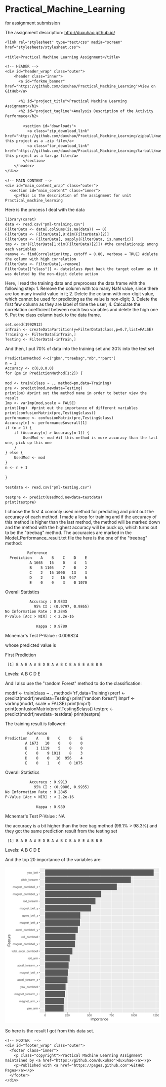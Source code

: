 # Practical_Machine_Learning
for assignment submission

The assignment description: http://duxuhao.github.io/

<!DOCTYPE html>
<html>

  <head>
    <meta charset='utf-8'>
    <meta http-equiv="X-UA-Compatible" content="chrome=1">
    <meta name="description" content="Practical Machine Learning Assignment : Analysis Description of the Activity Performace">

    <link rel="stylesheet" type="text/css" media="screen" href="stylesheets/stylesheet.css">

    <title>Practical Machine Learning Assignment</title>
  </head>

  <body>

    <!-- HEADER -->
    <div id="header_wrap" class="outer">
        <header class="inner">
          <a id="forkme_banner" href="https://github.com/duxuhao/Practical_Machine_Learning">View on GitHub</a>

          <h1 id="project_title">Practical Machine Learning Assignment</h1>
          <h2 id="project_tagline">Analysis Description of the Activity Performace</h2>

            <section id="downloads">
              <a class="zip_download_link" href="https://github.com/duxuhao/Practical_Machine_Learning/zipball/master">Download this project as a .zip file</a>
              <a class="tar_download_link" href="https://github.com/duxuhao/Practical_Machine_Learning/tarball/master">Download this project as a tar.gz file</a>
            </section>
        </header>
    </div>

    <!-- MAIN CONTENT -->
    <div id="main_content_wrap" class="outer">
      <section id="main_content" class="inner">
        <p>This is the description of the assignment for unit Practical_machine_learning 
Here is the process I deal with the data</p>

<pre><code>library(caret)
data &lt;- read.csv("pml-training.csv")
FilterData &lt;- data[,colSums(is.na(data)) == 0]
FilterData &lt;- FilterData[,8:dim(FilterData)[2]]
FilterData &lt;- FilterData[, sapply(FilterData, is.numeric)]
tmp &lt;- cor(FilterData[1:dim(FilterData)[2]]) #the corelationsip among each variables
remove &lt;- findCorrelation(tmp, cutoff = 0.80, verbose = TRUE) #delete the column with high correlation
FilterData &lt;- FilterData[,-remove]
FilterData[["class"]] &lt;- data$class #put back the target column as it was deleted by the non-digit delete action
</code></pre>

<p>Here, I read the training data and preprocess the data frame with the following step:
1. Remove the column with too many NaN value, since there are too many invalid value in it;
2. Delete the column with non-digit value, which cannot be used for predicting as the value is non-digit;
3. Delete the first few column as they are label of time the user;
4. Calculate the correlation coefficient between each two variables and delete the high one
5. Put the class column back to the data frame.</p>

<pre><code>set.seed(1992912)
inTrain &lt;- createDataPartition(y=FilterData$class,p=0.7,list=FALSE)
Training &lt;- FilterData[inTrain,]
Testing &lt;- FilterData[-inTrain,]
</code></pre>

<p>And then, I put 70% of data into the training set and 30% into the test set</p>

<pre><code>PredictionMethod &lt;-c("gbm","treebag","nb","rpart")
n = 1
Accuracy &lt;- c(0,0,0,0)
for (pm in PredictionMethod[1:2]) {

mod &lt;- train(class ~ ., method=pm,data=Training)
pre &lt;- predict(mod,newdata=Testing)
print(pm) #print out the method name in order to better view the result
Imp &lt;- varImp(mod,scale = FALSE)
print(Imp)  #print out the importance of different variables
print(confusionMatrix(pre,Testing$class))
performance &lt;- confusionMatrix(pre,Testing$class)
Accuracy[n] &lt;- performance$overall[1]
if (n &gt; 1) {
    if (Accuracy[n] &gt; Accuracy[n-1]) {
        UsedMod &lt;- mod #if this method is more accuracy than the last one, pick up this one 
    }
} else {
    UsedMod &lt;- mod
}
n &lt;- n + 1

}

testdata &lt;- read.csv("pml-testing.csv")

testpre &lt;- predict(UsedMod,newdata=testdata)
print(testpre)
</code></pre>

<p>I choose the first 4 comonly used method for predicting and print out the accuracy of each method. I made a loop
for training and if the accuracy of this method is higher than the last method, the method will be marked down and
the method with the highest accuracy will be puck up, which turns out to be the "treebag" method. The accuracies 
are marked in the Model_Performance_result.txt file the here is the one of the "treebag" method:</p>

<pre><code>          Reference
  Prediction    A    B    C    D    E
           A 1665   16    0    4    1
           B    5 1105    7    0    2
           C    2   16 1000   13    3
           D    2    2   16  947    6
           E    0    0    3    0 1070
</code></pre>

<p>Overall Statistics</p>

<pre><code>           Accuracy : 0.9833          
             95% CI : (0.9797, 0.9865)
No Information Rate : 0.2845          
P-Value [Acc &gt; NIR] : &lt; 2.2e-16       

              Kappa : 0.9789          
</code></pre>

<p>Mcnemar's Test P-Value : 0.009824        </p>

<p>whose predicted value is </p>

<p>First Prediction</p>

<pre><code> [1] B A B A A E D B A A B C B A E E A B B B
</code></pre>

<p>Levels: A B C D E</p>

<p>And I also use the "random Forest" method to do the classification:</p>

<p>modrf &lt;- train(class ~ ., method='rf',data=Training)
prerf &lt;- predict(modrf,newdata=Testing)
print("random forest")
Imprf &lt;- varImp(modrf, scale = FALSE)
print(Imprf)
print(confusionMatrix(prerf,Testing$class))
testpre &lt;- predict(modrf,newdata=testdata)
print(testpre)</p>

<p>The training result is followed:</p>

<pre><code>          Reference
Prediction    A    B    C    D    E
         A 1673   10    0    0    0
         B    1 1119    5    0    0
         C    0    9 1011    8    3
         D    0    0   10  956    4
         E    0    1    0    0 1075
</code></pre>

<p>Overall Statistics</p>

<pre><code>           Accuracy : 0.9913          
             95% CI : (0.9886, 0.9935)
No Information Rate : 0.2845          
P-Value [Acc &gt; NIR] : &lt; 2.2e-16       

              Kappa : 0.989           
</code></pre>

<p>Mcnemar's Test P-Value : NA              </p>

<p>the accuracy is a bit higher than the tree bag method (99.1% &gt; 98.3%) and they got the same prediction result from the testing set</p>

<pre><code> [1] B A B A A E D B A A B C B A E E A B B B
</code></pre>

<p>Levels: A B C D E</p>

<p>And the top 20 importance of the variables are:</p>

<p><img src="https://raw.githubusercontent.com/duxuhao/Practical_Machine_Learning/master/Importance.png" alt=""></p>

<p>So here is the result I got from this data set.</p>
      </section>
    </div>

    <!-- FOOTER  -->
    <div id="footer_wrap" class="outer">
      <footer class="inner">
        <p class="copyright">Practical Machine Learning Assignment maintained by <a href="https://github.com/duxuhao">duxuhao</a></p>
        <p>Published with <a href="https://pages.github.com">GitHub Pages</a></p>
      </footer>
    </div>

    

  </body>
</html>
